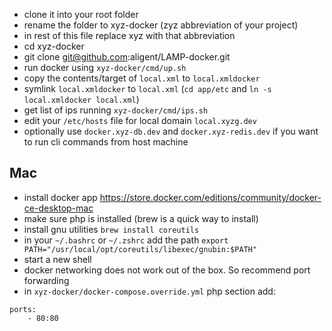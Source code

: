 * clone it into your root folder
* rename the folder to xyz-docker (zyz abbreviation of your project)
* in rest of this file replace xyz with that abbreviation
* cd xyz-docker
* git clone git@github.com:aligent/LAMP-docker.git
* run docker using `xyz-docker/cmd/up.sh`
* copy the contents/target of `local.xml` to `local.xmldocker` 
* symlink `local.xmldocker` to `local.xml` (`cd app/etc` and `ln -s local.xmldocker local.xml`)
* get list of ips running `xyz-docker/cmd/ips.sh`
* edit your `/etc/hosts` file for local domain `local.xyzg.dev`
* optionally use `docker.xyz-db.dev` and `docker.xyz-redis.dev` if you want to run cli commands from host machine

## Mac

* install docker app https://store.docker.com/editions/community/docker-ce-desktop-mac
* make sure php is installed (brew is a quick way to install) 
* install gnu utilities `brew install coreutils`
* in your `~/.bashrc` or `~/.zshrc` add the path `export PATH="/usr/local/opt/coreutils/libexec/gnubin:$PATH"`
* start a new shell
* docker networking does not work out of the box. So recommend port forwarding
* in `xyz-docker/docker-compose.override.yml` php section add:
```
ports:
    - 80:80
```